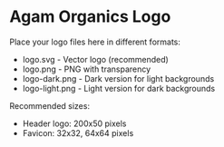 # Agam Organics Logo

Place your logo files here in different formats:

- logo.svg - Vector logo (recommended)
- logo.png - PNG with transparency
- logo-dark.png - Dark version for light backgrounds
- logo-light.png - Light version for dark backgrounds

Recommended sizes:

- Header logo: 200x50 pixels
- Favicon: 32x32, 64x64 pixels
